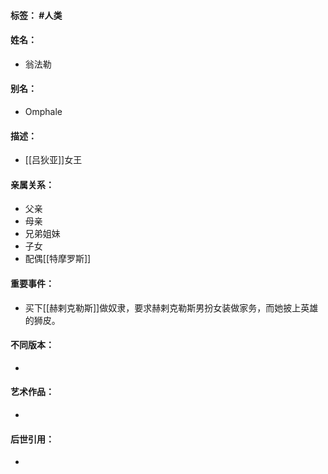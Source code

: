 #### 标签： #人类
#### 姓名：
- 翁法勒
#### 别名：
- Omphale
#### 描述：
- [[吕狄亚]]女王
#### 亲属关系：
- 父亲
- 母亲
- 兄弟姐妹
- 子女
- 配偶[[特摩罗斯]]
#### 重要事件：
- 买下[[赫剌克勒斯]]做奴隶，要求赫剌克勒斯男扮女装做家务，而她披上英雄的狮皮。
#### 不同版本：
- 
#### 艺术作品：
- 
#### 后世引用：
- 